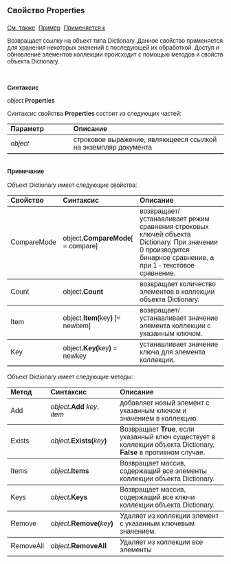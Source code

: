 <html>
<head>
<title>Документ\Properties</title>
</head>

<body>

<p><font face="Arial"><font size="4"><strong>Свойство Properties<br>
<br>
</strong></font><a href="../Asdoc.html">См. также</a>&nbsp; <u>Пример</u>&nbsp;
<a href="../Asdoc.html">Применяется к</a></font></p>

<p class="label"><font face="Arial">Возвращает ссылку на объект типа Dictionary. Данное свойство применяется для хранения некоторых 
значений с последующей их обработкой. Доступ и обновление элементов коллекции 
происходит с помощью методов и 
свойств объекта Dictionary. </font></p>

<p class="label">&nbsp;</p>

<p class="label"><font face="Arial"><b>Синтаксис</b></font></p>

<p><font face="Arial"><em>object.</em><strong>Properties</strong></font></p>

<p><font face="Arial">Синтаксис свойства <strong>Properties</strong>
состоит из следующих частей:</font></p>

<table border="1" cellPadding="5" cols="2" frame="below" rules="rows">
<TBODY>
  <tr vAlign="top">
    <td class="label" width="29%"><font face="Arial"><b>Параметр</b></font></td>
    <td class="label" width="71%"><font face="Arial"><strong>Описание</strong></font></td>
  </tr>
  <tr>
    <td width="29%"><font face="Arial"><em>object</em></font></td>
    <td width="71%"><font face="Arial">строковое выражение, являющееся 
	ссылкой на экземпляр документа</font></td>
  </tr>
</TBODY>
</table>

<p class="label"><font face="Arial"><br>
<b>Примечание<br>
<br>
</b><a name="Dictionary">Объект Dictionary</a> имеет следующие свойства: </font></p>

<table border="1" cellPadding="5" cols="2" frame="below" rules="rows">
  <tr vAlign="top">
    <td class="label" width="15%"><font face="Arial"><b>Свойство </b></font></td>
    <td class="label" width="25%"><strong><font face="Arial">Синтаксис</font></strong></td>
    <td class="label" width="60%"><font face="Arial"><strong>Описание</strong></font></td>
  </tr>
  <tr>
    <td width="15%"><font face="Arial">CompareMode</font></td>
    <td width="25%"><font face="Arial">object<b>.CompareMode</b>[ = 
	compare]</font></td>
    <td width="60%"><font face="Arial">возвращает/устанавливает режим 
	сравнения строковых ключей объекта Dictionary. При значении 0 производится 
	бинарное сравнение, а при 1 - текстовое сравнение.</font></td>
  </tr>
  <tr>
    <td width="15%"><font face="Arial">Count</font></td>
    <td width="25%"><font face="Arial">object<b>.Count</b> </font></td>
    <td width="60%"><font face="Arial">возвращает количество элементов 
	в коллекции объекта Dictionary.</font></td>
  </tr>
  <tr>
    <td width="15%"><font face="Arial">Item</font></td>
    <td width="25%"><font face="Arial">object.<b>Item(</b>key<b>)</b> 
	[= newitem] </font></td>
    <td width="60%"><font face="Arial">возвращает/устанавливает 
	значение элемента коллекции с указанным ключом.</font></td>
  </tr>
  <tr>
    <td width="15%"><font face="Arial">Key</font></td>
    <td width="25%"><font face="Arial">object<b>.Key(</b>key<b>)</b> = 
	newkey</font></td>
    <td width="60%"><font face="Arial">устанавливает значение ключа 
	для элемента коллекции.</font></td>
  </tr>
</table>

<p><font face="Arial">Объект Dictionary имеет следующие методы:</font></p>

<table border="1" cellPadding="5" cols="2" frame="below" rules="rows">
  <tr vAlign="top">
    <td class="label" width="15%"><font face="Arial"><strong>Метод</strong></font></td>
    <td class="label" width="25%"><strong><font face="Arial">Синтаксис</font></strong></td>
    <td class="label" width="60%"><font face="Arial"><strong>Описание</strong></font></td>
  </tr>
  <tr>
    <td width="15%"><font face="Arial">Add</font></td>
    <td width="25%"><font face="Arial"><i>object</i><b>.Add</b> <i>key</i>, <i>
	item</i></font></td>
    <td width="60%"><font face="Arial">добавляет новый элемент с 
	указанным ключом и значением в коллекцию.</font></td>
  </tr>
  <tr>
    <td width="15%"><font face="Arial">Exists</font></td>
    <td width="25%"><font face="Arial"><i>object</i><b>.Exists(</b><i>key</i><b>)</b>
    </font></td>
    <td width="60%"><font face="Arial">Возвращает <strong>True</strong>, 
	если указанный ключ существует в коллекции объекта Dictionary, <strong>False</strong> 
	в противном случае.</font></td>
  </tr>
  <tr>
    <td width="15%"><font face="Arial">Items</font></td>
    <td width="25%"><font face="Arial"><i>object</i><b>.Items</b> </font></td>
    <td width="60%"><font face="Arial">Возвращает массив, содержащий 
	все элементы коллекции объекта Dictionary.</font></td>
  </tr>
  <tr>
    <td width="15%"><font face="Arial">Keys</font></td>
    <td width="25%"><font face="Arial"><i>object</i><b>.Keys</b> </font></td>
    <td width="60%"><font face="Arial">Возвращает массив, содержащий 
	все ключи коллекции объекта Dictionary.</font></td>
  </tr>
  <tr>
    <td width="15%"><font face="Arial">Remove</font></td>
    <td width="25%"><font face="Arial"><i>object</i><b>.Remove(</b><i>key</i><b>)</b></font></td>
    <td width="60%"><font face="Arial">Удаляет из коллекции элемент с 
	указанным ключевым значением.</font></td>
  </tr>
  <tr>
    <td width="15%"><font face="Arial">RemoveAll</font></td>
    <td width="25%"><font face="Arial"><i>object</i><b>.RemoveAll</b> </font></td>
    <td width="60%"><font face="Arial">Удаляет из коллекции все 
	элементы</font></td>
  </tr>
</table>
</body>
</html>
